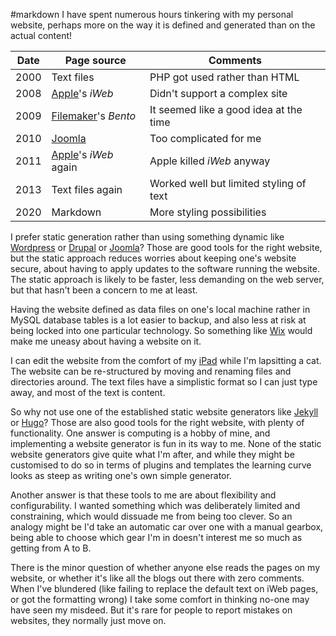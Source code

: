 #markdown
I have spent numerous hours tinkering with my personal website,
perhaps more on the way it is defined and generated than on the
actual content!

|Date|Page source|Comments|
|-|-|-|
|2000|Text files|PHP got used rather than HTML
|2008|[Apple](Apple)'s *iWeb*|Didn't support a complex site
|2009|[Filemaker](https://www.filemaker.com/)'s *Bento*|It seemed like a good idea at the time
|2010|[Joomla](https://www.joomla.org/)|Too complicated for me
|2011|[Apple](Apple)'s *iWeb* again|Apple killed *iWeb* anyway
|2013|Text files again|Worked well but limited styling of text
|2020|Markdown|More styling possibilities

I prefer static generation rather than using something dynamic like [Wordpress](https://wordpress.com/)
or [Drupal](https://www.drupal.org/) or [Joomla](https://www.joomla.org/)? Those are good tools for
the right website, but the static approach reduces worries about keeping
one's website secure, about having to apply updates to the software
running the website. The static approach is likely to be faster, less
demanding on the web server, but that hasn't been a concern to me at
least.

Having the website defined as data files on one's local machine
rather in MySQL database tables is a lot easier to backup, and also
less at risk at being locked into one particular technology. So something like [Wix](https://www.wix.com/)
would make me uneasy about having a website on it.

I can edit the website from the comfort of my
[iPad](https://www.apple.com/uk/ipad/) while I'm
lapsitting a cat.  The website can be re-structured by
moving and renaming files and directories around.  The text files
have a simplistic format so I can just type away, and most of the
text is content.

So why not use one of the established static website generators
like [Jekyll](https://jekyllrb.com/) or [Hugo](https://gohugo.io/)?
Those are also good tools for the right website, with plenty of
functionality. One answer is computing is a hobby of mine, and
implementing a website generator is fun in its way to me. None of
the static website generators give quite what I'm after, and while
they might be customised to do so in terms of plugins and templates
the learning curve looks as steep as writing one's own simple
generator.

Another answer is that these tools to me are about flexibility and
configurability. I wanted something which was deliberately limited
and constraining, which would dissuade me from being too clever.
So an analogy might be I'd take an automatic car over one with
a manual gearbox, being able to choose which gear I'm in doesn't
interest me so much as getting from A to B.

There is the minor question of whether anyone else reads the
pages on my website, or whether it's like all the blogs out
there with zero comments.  When I've blundered (like failing
to replace the default text on iWeb pages, or got the
formatting wrong) I take some comfort in thinking no-one may
have seen my misdeed.  But it's rare for people to report mistakes
on websites, they normally just move on.
